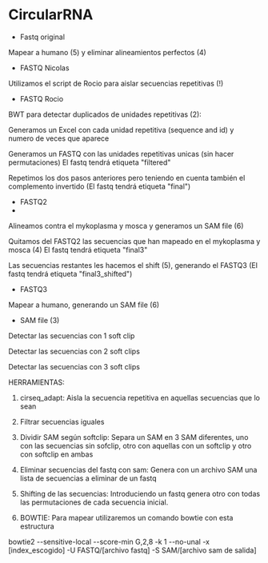# CircularRNA

- Fastq original

Mapear a humano (5) y eliminar alineamientos perfectos (4)

- FASTQ Nicolas

Utilizamos el script de Rocio para aislar secuencias repetitivas (!)

- FASTQ Rocio

BWT para detectar duplicados de unidades repetitivas (2):

  Generamos un Excel con cada unidad repetitiva (sequence and id) y numero de veces que aparece
  
  Generamos un FASTQ con las unidades repetitivas unicas (sin hacer permutaciones) El fastq tendrá etiqueta "filtered"
  
  Repetimos los dos pasos anteriores pero teniendo en cuenta también el complemento invertido (El fastq tendrá etiqueta "final") 

- FASTQ2
- 
Alineamos contra el mykoplasma y mosca y generamos un SAM file (6)

Quitamos del FASTQ2 las secuencias que han mapeado en el mykoplasma y mosca (4) El fastq tendrá etiqueta "final3"

Las secuencias restantes les hacemos el shift (5), generando el FASTQ3 (El fastq tendrá etiqueta "final3_shifted")


- FASTQ3
  
Mapear a humano, generando un SAM file (6)

- SAM file (3)
  
Detectar las secuencias con 1 soft clip

Detectar las secuencias con 2 soft clips

Detectar las secuencias con 3 soft clips

HERRAMIENTAS:

1. cirseq_adapt: Aisla la secuencia repetitiva en aquellas secuencias que lo sean

2. Filtrar secuencias iguales

3. Dividir SAM según softclip: Separa un SAM en 3 SAM diferentes, uno con las secuencias sin sofclip, otro con aquellas con un softclip y otro con softclip en ambas

4. Eliminar secuencias del fastq con sam: Genera con un archivo SAM una lista de secuencias a eliminar de un fastq 

5. Shifting de las secuencias: Introduciendo un fastq genera otro con todas las permutaciones de cada secuencia inicial.

6. BOWTIE: 
Para mapear utilizaremos un comando bowtie con esta estructura

bowtie2 --sensitive-local --score-min G,2,8 -k 1 --no-unal -x [index_escogido] -U FASTQ/[archivo fastq] -S SAM/[archivo sam de salida]
